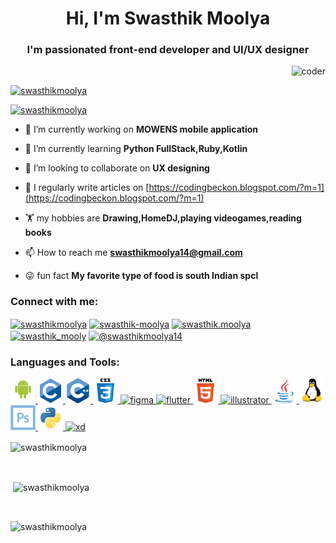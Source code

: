 <h1 align="center">Hi, I'm Swasthik Moolya </h1>
<h3 align="center">I'm passionated front-end developer and UI/UX designer</h3>
<p align="right"> <img src="https://media.tenor.com/DBqjevyA2o4AAAAd/bongo-cat-codes.gif" alt="coder" hieght="500" width="500"/></p>
<p align="left"> <a href="https://github.com/ryo-ma/github-profile-trophy"><img src="https://github-profile-trophy.vercel.app/?username=swasthikmoolya" alt="swasthikmoolya" /></a> </p>

<p align="left"> <a href="https://twitter.com/swasthikmoolya" target="blank"><img src="https://img.shields.io/twitter/follow/swasthikmoolya?logo=twitter&style=for-the-badge" alt="swasthikmoolya" /></a> </p>

- 🔭 I’m currently working on **MOWENS mobile application**

- 🌱 I’m currently learning **Python FullStack,Ruby,Kotlin**

- 👯 I’m looking to collaborate on **UX designing**

- 📝 I regularly write articles on [https://codingbeckon.blogspot.com/?m=1](https://codingbeckon.blogspot.com/?m=1)

- 🏋️ my hobbies are **Drawing,HomeDJ,playing videogames,reading books**

- 📫 How to reach me **swasthikmoolya14@gmail.com**

- 😜 fun fact **My favorite type of food is south Indian spcl**

<p align="left"> <src="https://i.gifer.com/origin/84/84d79f587caeee69caf306386ec3527d_w200.gif" alt="coder" hieght="500" width="450"/></p>

<h3 align="left">Connect with me:</h3>
<p align="left">
<a href="https://twitter.com/swasthikmoolya" target="blank"><img align="center" src="https://raw.githubusercontent.com/rahuldkjain/github-profile-readme-generator/master/src/images/icons/Social/twitter.svg" alt="swasthikmoolya" height="30" width="40" /></a>
<a href="https://linkedin.com/in/swasthik-moolya" target="blank"><img align="center" src="https://raw.githubusercontent.com/rahuldkjain/github-profile-readme-generator/master/src/images/icons/Social/linked-in-alt.svg" alt="swasthik-moolya" height="30" width="40" /></a>
<a href="https://instagram.com/swasthik.moolya" target="blank"><img align="center" src="https://raw.githubusercontent.com/rahuldkjain/github-profile-readme-generator/master/src/images/icons/Social/instagram.svg" alt="swasthik.moolya" height="30" width="40" /></a>
<a href="https://www.codechef.com/users/swasthik_mooly" target="blank"><img align="center" src="https://cdn.jsdelivr.net/npm/simple-icons@3.1.0/icons/codechef.svg" alt="swasthik_mooly" height="30" width="40" /></a>
<a href="https://www.hackerrank.com/@swasthikmoolya14" target="blank"><img align="center" src="https://raw.githubusercontent.com/rahuldkjain/github-profile-readme-generator/master/src/images/icons/Social/hackerrank.svg" alt="@swasthikmoolya14" height="30" width="40" /></a>
</p>

<h3 align="left">Languages and Tools:</h3>
<p align="left"> <a href="https://developer.android.com" target="_blank" rel="noreferrer"> <img src="https://raw.githubusercontent.com/devicons/devicon/master/icons/android/android-original-wordmark.svg" alt="android" width="40" height="40"/> </a> <a href="https://www.cprogramming.com/" target="_blank" rel="noreferrer"> <img src="https://raw.githubusercontent.com/devicons/devicon/master/icons/c/c-original.svg" alt="c" width="40" height="40"/> </a> <a href="https://www.w3schools.com/cpp/" target="_blank" rel="noreferrer"> <img src="https://raw.githubusercontent.com/devicons/devicon/master/icons/cplusplus/cplusplus-original.svg" alt="cplusplus" width="40" height="40"/> </a> <a href="https://www.w3schools.com/css/" target="_blank" rel="noreferrer"> <img src="https://raw.githubusercontent.com/devicons/devicon/master/icons/css3/css3-original-wordmark.svg" alt="css3" width="40" height="40"/> </a> <a href="https://www.figma.com/" target="_blank" rel="noreferrer"> <img src="https://www.vectorlogo.zone/logos/figma/figma-icon.svg" alt="figma" width="40" height="40"/> </a> <a href="https://flutter.dev" target="_blank" rel="noreferrer"> <img src="https://www.vectorlogo.zone/logos/flutterio/flutterio-icon.svg" alt="flutter" width="40" height="40"/> </a> <a href="https://www.w3.org/html/" target="_blank" rel="noreferrer"> <img src="https://raw.githubusercontent.com/devicons/devicon/master/icons/html5/html5-original-wordmark.svg" alt="html5" width="40" height="40"/> </a> <a href="https://www.adobe.com/in/products/illustrator.html" target="_blank" rel="noreferrer"> <img src="https://www.vectorlogo.zone/logos/adobe_illustrator/adobe_illustrator-icon.svg" alt="illustrator" width="40" height="40"/> </a> <a href="https://www.java.com" target="_blank" rel="noreferrer"> <img src="https://raw.githubusercontent.com/devicons/devicon/master/icons/java/java-original.svg" alt="java" width="40" height="40"/> </a> <a href="https://www.linux.org/" target="_blank" rel="noreferrer"> <img src="https://raw.githubusercontent.com/devicons/devicon/master/icons/linux/linux-original.svg" alt="linux" width="40" height="40"/> </a> <a href="https://www.photoshop.com/en" target="_blank" rel="noreferrer"> <img src="https://raw.githubusercontent.com/devicons/devicon/master/icons/photoshop/photoshop-line.svg" alt="photoshop" width="40" height="40"/> </a> <a href="https://www.python.org" target="_blank" rel="noreferrer"> <img src="https://raw.githubusercontent.com/devicons/devicon/master/icons/python/python-original.svg" alt="python" width="40" height="40"/> </a> <a href="https://www.adobe.com/products/xd.html" target="_blank" rel="noreferrer"> <img src="https://cdn.worldvectorlogo.com/logos/adobe-xd.svg" alt="xd" width="40" height="40"/> </a> </p>

<p><img align="center" src="https://github-readme-stats.vercel.app/api/top-langs?username=swasthikmoolya&show_icons=true&border_color=9966ff&locale=en&layout=compact&theme=radical" alt="swasthikmoolya" /></p> 
‎
<p>&nbsp;<img align="center" src="https://github-readme-stats.vercel.app/api?username=swasthikmoolya&show_icons=true&border_color=9966ff&locale=en&theme=tokyonight" alt="swasthikmoolya" /></p>
‎ 
<p><img align="center" src="https://github-readme-streak-stats.herokuapp.com/?user=swasthikmoolya&border_color=9966ff&locale=en&theme=radical" alt="swasthikmoolya" /></p>
